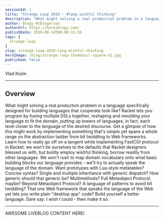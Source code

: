 ```yaml
---
sessionId: 1
title: "Strange Loop 2019 - #lang wishful thinking"
description: "What might solving a real production problem in a language specifically designed for building languages that cooperate look like? Racket lets you program by fusing multiple DSLs together, reshaping and moulding your language to fit the domain, putting up towers of languages, in fact, each level closer to the language of the desired discourse. Get a glimpse of how this might work by implementing something that's simple yet spans a whole range on the abstraction ladder from bit twiddling to Web frameworks. Learn how to really go off on a tangent while implementing FastCGI protocol in Racket: we won't tie ourselves to the defaults that Racket designers blessed us with, but boldly employ wishful thinking, borrow readily from other languages. We won't rush to map domain vocabulary onto what basic building blocks our language provides - we'll try to actually speak the language of the domain. Want prototypes with Lua-style metatables? Concise syntax? Single and multiple inheritance with generic dispatch? How generic should that generic be? Multimethods? Full Metaobject Protocol, maybe? Beyond Metaobject Protocol? A language of patterns to avoid bit twiddling? That one Web framework that speaks the language of the Web yet lets you write plain \"desktop app\" code? Build yourself a better language. Dare say: I wish I could - then make it so."
author: Blogy McBlogerson
authorUrl: https://heresblogy.com/
publishDate: 2019-09-14T00:00-15:30
tags: [
  strange-loop
]
slug: strange-loop-2019-lang-wishful-thinking
heroImage: /blog/strange-loop-thumbnail-square-v2.jpg
published: false
---
```


<div class="container p-0 liveblog-presenters">
  <div class="row m-0">
      <p class=" mr-12 m-0">
        <span class="liveblog-presenters__name">Vlad Kozin</span>
        <a href="https://twitter.com/zeRusski" target="_blank" title="Twitter"><i class="fa fa-twitter pr-2"></i></a>
        <a href="https://github.com/vkz" target="_blank" title="GitHub"><i class="fa fa-github pr-2"></i></a>
        <a href="http://fullmeta.me" target="_blank" title="Speaker's site"><i class="fa fa-globe pr-2"></i></a>
      </p>
  </div>
</div>

---

## Overview

What might solving a real production problem in a language specifically designed for building languages that cooperate look like? Racket lets you program by fusing multiple DSLs together, reshaping and moulding your language to fit the domain, putting up towers of languages, in fact, each level closer to the language of the desired discourse. Get a glimpse of how this might work by implementing something that's simple yet spans a whole range on the abstraction ladder from bit twiddling to Web frameworks. Learn how to really go off on a tangent while implementing FastCGI protocol in Racket: we won't tie ourselves to the defaults that Racket designers blessed us with, but boldly employ wishful thinking, borrow readily from other languages. We won't rush to map domain vocabulary onto what basic building blocks our language provides - we'll try to actually speak the language of the domain. Want prototypes with Lua-style metatables? Concise syntax? Single and multiple inheritance with generic dispatch? How generic should that generic be? Multimethods? Full Metaobject Protocol, maybe? Beyond Metaobject Protocol? A language of patterns to avoid bit twiddling? That one Web framework that speaks the language of the Web yet lets you write plain \"desktop app\" code? Build yourself a better language. Dare say: I wish I could - then make it so.

---

AWESOME LIVEBLOG CONTENT HERE!

<!-- Note on images
  Images (e.g. my_image.jpg) should be put in the `website/static/blog/strange-loop-2019` directory, with the path to the image in your post being `/blog/strange-loop-2019/my_image.jpg`. If you'd rather host the images somewhere else for ease of use, that's fine too.

  Please also try to keep your images to a reasonable size by:
    - Using JPEG compression, unless image is mostly solid color 
    - JPEG compression set between 60%-80%
    - Resizing the image to be no wider then 750px
    - If PNG, use a tool like ImageOptim (https://imageoptim.com/mac) to optimize the file size

  I suggest re-sizing and compressing all the images in one batch as a last step.
-->  
